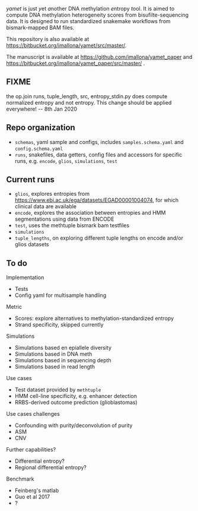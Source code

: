 *yamet* is just *y*et *a*nother DNA *m*ethylation *e*ntropy *t*ool. It is aimed to compute DNA methylation heterogeneity scores from bisufilte-sequencing data. It is designed to run standardized snakemake workflows from bismark-mapped BAM files.

This repository is also available at https://bitbucket.org/imallona/yamet/src/master/.

The manuscript is available at https://github.com/imallona/yamet_paper and https://bitbucket.org/imallona/yamet_paper/src/master/ .

## FIXME

the op.join runs, tuple_length, src, entropy_stdin.py does compute normalized entropy and not entropy. This change should be applied everywhere! -- 8th Jan 2020

## Repo organization

- `schemas`, yaml sample and configs, includes `samples.schema.yaml` and `config.schema.yaml`
- `runs`,  snakefiles, data getters, config files and accessors for specific runs, e.g. `encode`, `glios`, `simulations`, `test`

## Current runs

- `glios`, explores entropies from https://www.ebi.ac.uk/ega/datasets/EGAD00001004074, for which clinical data are available
- `encode`, explores the association between entropies and HMM segmentations using data from ENCODE
- `test`, uses the methtuple bismark bam testfiles
- `simulations`
- `tuple_lengths`, on exploring different tuple lengths on encode and/or glios datasets

## To do

Implementation

- Tests
- Config yaml for multisample handling

Metric

- Scores: explore alternatives to methylation-standardized entropy
- Strand specificity, skipped currently

Simulations

- Simulations based en epiallele diversity
- Simulations based in DNA meth
- Simulations based in sequencing depth
- Simulations based in read length

Use cases

- Test dataset provided by `methtuple`
- HMM cell-line specificity, e.g. enhancer detection
- RRBS-derived outcome prediction (glioblastomas)

Use cases challenges

- Confounding with purity/deconvolution of purity
- ASM
- CNV

Further capabilities?

- Differential entropy?
- Regional differential entropy?

Benchmark

- Feinberg's matlab
- Guo et al 2017
- ?
